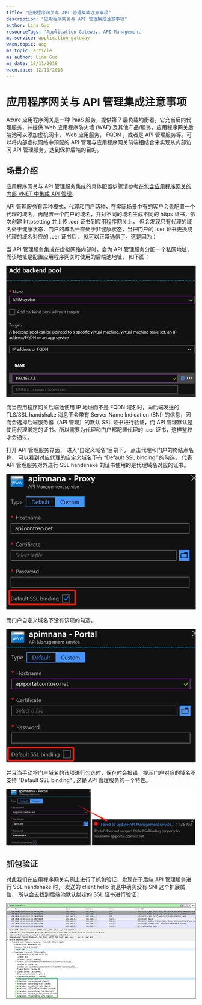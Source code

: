 ```yaml
---
title: "应用程序网关与 API 管理集成注意事项"
description: "应用程序网关与 API 管理集成注意事项"
author: Lina Guo
resourceTags: 'Application Gateway, API Management'
ms.service: application-gateway
wacn.topic: aog
ms.topic: article
ms.author: Lina Guo
ms.date: 12/11/2018
wacn.date: 12/11/2018
---
```


# 应用程序网关与 API 管理集成注意事项

Azure 应用程序网关是一种 PaaS 服务，提供第 7 层负载均衡器。它充当反向代理服务，并提供 Web 应用程序防火墙 (WAF) 及其他产品/服务，应用程序网关后端池可以添加虚机网卡， Web 应用服务， FQDN ，或者是 API 管理服务等。可以将内部虚拟网络中预配的 API 管理与应用程序网关前端相结合来实现从内部访问 API 管理服务，达到保护后端的目的。

## 场景介绍

应用程序网关与 API 管理服务集成的具体配置步骤请参考[在包含应用程序网关的内部 VNET 中集成 API 管理](https://docs.azure.cn/api-management/api-management-howto-integrate-internal-vnet-appgateway)。

API 管理服务有两种模式，代理和门户两种，在实际场景中有的客户会先配置一个代理的域名，再配置一个门户的域名，并对不同的域名生成不同的 https 证书，依次创建 httpsetting 并上传 .cer 证书到应用程序网关上， 但会发现只有代理的域名处于健康状态，门户的域名一直处于非健康状态，当把门户的 .cer 证书更换成代理的域名对应的 .cer 证书后， 就可以正常通信了。这是因为：

当 API 管理服务集成在虚拟网络内部时，会为 API 管理服务分配一个私网地址，而该地址是配置应用程序网关时使用的后端池地址， 如下图：

![01](media/aog-application-gateway-considerations-for-integration-with-api-management/01.png "01")

而当应用程序网关后端池使用 IP 地址而不是 FQDN 域名时，向后端发送的 TLS/SSL handshake 消息不会带有 Server Name Indication (SNI) 的信息，因而会选择后端服务器（API 管理）的默认 SSL 证书进行验证，而 API 管理默认是使用代理绑定的证书。所以需要为代理和门户都配置代理的 .cer 证书，这样鉴权才会通过。

打开 API 管理服务界面， 进入“自定义域名”目录下， 点击代理和门户的终结点名称， 可以看到对应代理的自定义域名下有 “Default SSL binding” 的勾选， 代表 API 管理服务对外进行 SSL handshake 的证书使用的是代理域名对应的证书。

![02](media/aog-application-gateway-considerations-for-integration-with-api-management/02.png "02")

而门户自定义域名下没有该项的勾选。

![03](media/aog-application-gateway-considerations-for-integration-with-api-management/03.png "03")

并且当手动将门户域名的该项进行勾选时，保存时会报错，提示门户对应的域名不支持 “Default SSL binding” , 这是 API 管理服务的一个特性。

![04](media/aog-application-gateway-considerations-for-integration-with-api-management/04.png "04")

## 抓包验证

对此我们在应用程序网关实例上进行了抓包验证，发现在于后端 API 管理服务进行 SSL handshake 时， 发送的 client hello 消息中确实没有 SNI 这个扩展属性， 所以会去找到后端池默认绑定的 SSL 证书进行验证：

![05](media/aog-application-gateway-considerations-for-integration-with-api-management/05.jpg "05")